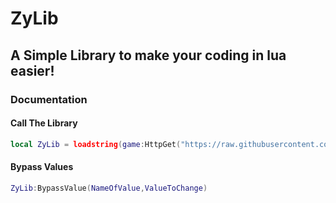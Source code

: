 # ZyLib
## A Simple Library to make your coding in lua easier!

### Documentation

#### Call The Library


```LUA
local ZyLib = loadstring(game:HttpGet("https://raw.githubusercontent.com/zyllusware/ZyLib/main/ZyLib.lua"))()
```
#### Bypass Values

```LUA
ZyLib:BypassValue(NameOfValue,ValueToChange)
```
